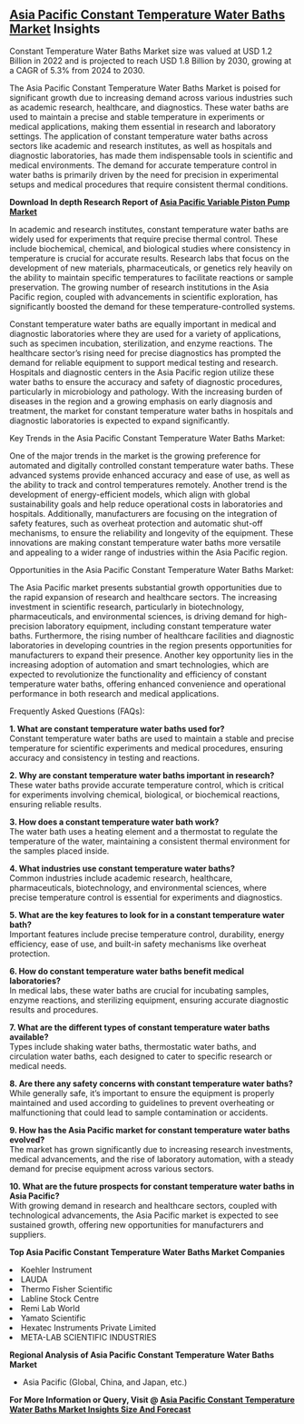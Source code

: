 <h2><a href="https://www.verifiedmarketreports.com/download-sample/?rid=56050&amp;utm_source=Github-Feb&amp;utm_medium=219" target="_blank">Asia Pacific Constant Temperature Water Baths Market</a> Insights</h2><p>Constant Temperature Water Baths Market size was valued at USD 1.2 Billion in 2022 and is projected to reach USD 1.8 Billion by 2030, growing at a CAGR of 5.3% from 2024 to 2030.</p><p><p>The Asia Pacific Constant Temperature Water Baths Market is poised for significant growth due to increasing demand across various industries such as academic research, healthcare, and diagnostics. These water baths are used to maintain a precise and stable temperature in experiments or medical applications, making them essential in research and laboratory settings. The application of constant temperature water baths across sectors like academic and research institutes, as well as hospitals and diagnostic laboratories, has made them indispensable tools in scientific and medical environments. The demand for accurate temperature control in water baths is primarily driven by the need for precision in experimental setups and medical procedures that require consistent thermal conditions.</p> <p><p><strong>Download In depth Research Report of <a href="https://www.verifiedmarketreports.com/download-sample/?rid=236118&amp;utm_source=Pulse-Dec&amp;utm_medium=219" target="_blank">Asia Pacific Variable Piston Pump Market</a></strong></p></p> <p>In academic and research institutes, constant temperature water baths are widely used for experiments that require precise thermal control. These include biochemical, chemical, and biological studies where consistency in temperature is crucial for accurate results. Research labs that focus on the development of new materials, pharmaceuticals, or genetics rely heavily on the ability to maintain specific temperatures to facilitate reactions or sample preservation. The growing number of research institutions in the Asia Pacific region, coupled with advancements in scientific exploration, has significantly boosted the demand for these temperature-controlled systems.</p> <p>Constant temperature water baths are equally important in medical and diagnostic laboratories where they are used for a variety of applications, such as specimen incubation, sterilization, and enzyme reactions. The healthcare sector’s rising need for precise diagnostics has prompted the demand for reliable equipment to support medical testing and research. Hospitals and diagnostic centers in the Asia Pacific region utilize these water baths to ensure the accuracy and safety of diagnostic procedures, particularly in microbiology and pathology. With the increasing burden of diseases in the region and a growing emphasis on early diagnosis and treatment, the market for constant temperature water baths in hospitals and diagnostic laboratories is expected to expand significantly.</p> <p>Key Trends in the Asia Pacific Constant Temperature Water Baths Market:</p> <p>One of the major trends in the market is the growing preference for automated and digitally controlled constant temperature water baths. These advanced systems provide enhanced accuracy and ease of use, as well as the ability to track and control temperatures remotely. Another trend is the development of energy-efficient models, which align with global sustainability goals and help reduce operational costs in laboratories and hospitals. Additionally, manufacturers are focusing on the integration of safety features, such as overheat protection and automatic shut-off mechanisms, to ensure the reliability and longevity of the equipment. These innovations are making constant temperature water baths more versatile and appealing to a wider range of industries within the Asia Pacific region.</p> <p>Opportunities in the Asia Pacific Constant Temperature Water Baths Market:</p> <p>The Asia Pacific market presents substantial growth opportunities due to the rapid expansion of research and healthcare sectors. The increasing investment in scientific research, particularly in biotechnology, pharmaceuticals, and environmental sciences, is driving demand for high-precision laboratory equipment, including constant temperature water baths. Furthermore, the rising number of healthcare facilities and diagnostic laboratories in developing countries in the region presents opportunities for manufacturers to expand their presence. Another key opportunity lies in the increasing adoption of automation and smart technologies, which are expected to revolutionize the functionality and efficiency of constant temperature water baths, offering enhanced convenience and operational performance in both research and medical applications.</p> <p>Frequently Asked Questions (FAQs):</p> <p><strong>1. What are constant temperature water baths used for?</strong><br>Constant temperature water baths are used to maintain a stable and precise temperature for scientific experiments and medical procedures, ensuring accuracy and consistency in testing and reactions.</p> <p><strong>2. Why are constant temperature water baths important in research?</strong><br>These water baths provide accurate temperature control, which is critical for experiments involving chemical, biological, or biochemical reactions, ensuring reliable results.</p> <p><strong>3. How does a constant temperature water bath work?</strong><br>The water bath uses a heating element and a thermostat to regulate the temperature of the water, maintaining a consistent thermal environment for the samples placed inside.</p> <p><strong>4. What industries use constant temperature water baths?</strong><br>Common industries include academic research, healthcare, pharmaceuticals, biotechnology, and environmental sciences, where precise temperature control is essential for experiments and diagnostics.</p> <p><strong>5. What are the key features to look for in a constant temperature water bath?</strong><br>Important features include precise temperature control, durability, energy efficiency, ease of use, and built-in safety mechanisms like overheat protection.</p> <p><strong>6. How do constant temperature water baths benefit medical laboratories?</strong><br>In medical labs, these water baths are crucial for incubating samples, enzyme reactions, and sterilizing equipment, ensuring accurate diagnostic results and procedures.</p> <p><strong>7. What are the different types of constant temperature water baths available?</strong><br>Types include shaking water baths, thermostatic water baths, and circulation water baths, each designed to cater to specific research or medical needs.</p> <p><strong>8. Are there any safety concerns with constant temperature water baths?</strong><br>While generally safe, it’s important to ensure the equipment is properly maintained and used according to guidelines to prevent overheating or malfunctioning that could lead to sample contamination or accidents.</p> <p><strong>9. How has the Asia Pacific market for constant temperature water baths evolved?</strong><br>The market has grown significantly due to increasing research investments, medical advancements, and the rise of laboratory automation, with a steady demand for precise equipment across various sectors.</p> <p><strong>10. What are the future prospects for constant temperature water baths in Asia Pacific?</strong><br>With growing demand in research and healthcare sectors, coupled with technological advancements, the Asia Pacific market is expected to see sustained growth, offering new opportunities for manufacturers and suppliers.</p> </p><p><strong>Top Asia Pacific Constant Temperature Water Baths Market Companies</strong></p><div data-test-id=""><p><li>Koehler Instrument</li><li> LAUDA</li><li> Thermo Fisher Scientific</li><li> Labline Stock Centre</li><li> Remi Lab World</li><li> Yamato Scientific</li><li> Hexatec Instruments Private Limited</li><li> META-LAB SCIENTIFIC INDUSTRIES</li></p><div><strong>Regional Analysis of&nbsp;Asia Pacific Constant Temperature Water Baths Market</strong></div><ul><li dir="ltr"><p dir="ltr">Asia Pacific (Global, China, and Japan, etc.)</p></li></ul><p><strong>For More Information or Query, Visit @&nbsp;</strong><strong><a href="https://www.verifiedmarketreports.com/product/global-constant-temperature-water-baths-market-2019-by-manufacturers-regions-type-and-application-forecast-to-2024/?utm_source=Github-Feb&amp;utm_medium=219" target="_blank">Asia Pacific Constant Temperature Water Baths Market Insights Size And Forecast</a></strong></p></div><h2>&nbsp;</h2><div data-test-id="">&nbsp;</div>
